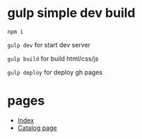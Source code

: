 # gulp simple dev build

`npm i`

`gulp dev` for start dev server

`gulp build` for build html/css/js

`gulp deploy` for deploy gh pages

# pages

-  [Index](https://onepo1ntfive.github.io/florencia-html/)
-  [Catalog page](https://onepo1ntfive.github.io/florencia-html/catalog-page.html)

